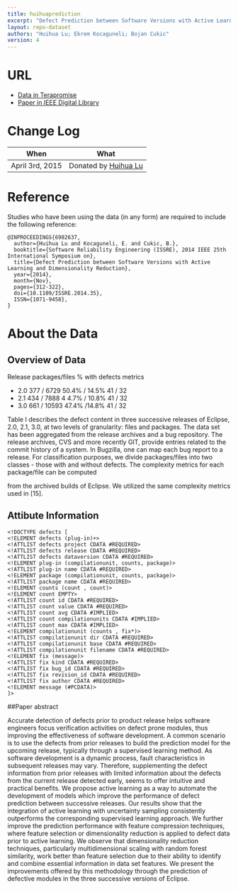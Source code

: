 ```yaml
---
title: huihuaprediction
excerpt: "Defect Prediction between Software Versions with Active Learning and Dimensionality Reduction"
layout: repo-dataset
authors: "Huihua Lu; Ekrem Kocaguneli; Bojan Cukic"
version: 4
---
```


# URL

* [Data in Terapromise](https://terapromise.csc.ncsu.edu/!/#repo/view/head/defect/other-defect/huihuaprediction)
* [Paper in IEEE Digital Library](http://ieeexplore.ieee.org/xpl/articleDetails.jsp?arnumber=6982637)

# Change Log

When | What
---- | ----
April 3rd, 2015| Donated by [Huihua Lu](/repo/people/data-donors/promise4.html)

# Reference

Studies who have been using the data (in any form) are required to include the following reference:

```
@INPROCEEDINGS{6982637,
  author={Huihua Lu and Kocaguneli, E. and Cukic, B.},
  booktitle={Software Reliability Engineering (ISSRE), 2014 IEEE 25th International Symposium on},
  title={Defect Prediction between Software Versions with Active Learning and Dimensionality Reduction},
  year={2014},
  month={Nov},
  pages={312-322},
  doi={10.1109/ISSRE.2014.35},
  ISSN={1071-9458},
}
```

# About the Data

## Overview of Data

Release packages/files % with defects metrics

+ 2.0 377 / 6729 50.4% / 14.5% 41 / 32
+ 2.1 434 / 7888 4 4.7% / 10.8% 41 / 32
+ 3.0 661 / 10593 47.4% /14.8% 41 / 32

Table I describes the defect content in three successive
releases of Eclipse, 2.0, 2.1, 3.0, at two levels of granularity:
files and packages. The data set has been aggregated from the
release archives and a bug repository. The release archives,
CVS and more recently GIT, provide entries related to the
commit history of a system. In Bugzilla, one can map each
bug report to a release. For classification purposes, we divide packages/files into two classes - those with and without defects.
The complexity metrics for each package/file can be computed

from the archived builds of Eclipse. We utilized the same
complexity metrics used in [15].

## Attibute Information

```
<!DOCTYPE defects [
<!ELEMENT defects (plug-in)+>
<!ATTLIST defects project CDATA #REQUIRED>
<!ATTLIST defects release CDATA #REQUIRED>
<!ATTLIST defects dataversion CDATA #REQUIRED>
<!ELEMENT plug-in (compilationunit, counts, package)>
<!ATTLIST plug-in name CDATA #REQUIRED>
<!ELEMENT package (compilationunit, counts, package)>
<!ATTLIST package name CDATA #REQUIRED>
<!ELEMENT counts (count , count)>
<!ELEMENT count EMPTY>
<!ATTLIST count id CDATA #REQUIRED>
<!ATTLIST count value CDATA #REQUIRED>
<!ATTLIST count avg CDATA #IMPLIED>
<!ATTLIST count compilationunits CDATA #IMPLIED>
<!ATTLIST count max CDATA #IMPLIED>
<!ELEMENT compilationunit (counts , fix*)>
<!ATTLIST compilationunit dir CDATA #REQUIRED>
<!ATTLIST compilationunit base CDATA #REQUIRED>
<!ATTLIST compilationunit filename CDATA #REQUIRED>
<!ELEMENT fix (message)>
<!ATTLIST fix kind CDATA #REQUIRED>
<!ATTLIST fix bug_id CDATA #REQUIRED>
<!ATTLIST fix revision_id CDATA #REQUIRED>
<!ATTLIST fix author CDATA #REQUIRED>
<!ELEMENT message (#PCDATA)>
]>
```


##Paper abstract

Accurate detection of defects prior to product release helps software engineers focus verification activities on defect prone modules, thus improving the effectiveness of software development. A common scenario is to use the defects from prior releases to build the prediction model for the upcoming release, typically through a supervised learning method. As software development is a dynamic process, fault characteristics in subsequent releases may vary. Therefore, supplementing the defect information from prior releases with limited information about the defects from the current release detected early, seems to offer intuitive and practical benefits. We propose active learning as a way to automate the development of models which improve the performance of defect prediction between successive releases. Our results show that the integration of active learning with uncertainty sampling consistently outperforms the corresponding supervised learning approach. We further improve the prediction performance with feature compression techniques, where feature selection or dimensionality reduction is applied to defect data prior to active learning. We observe that dimensionality reduction techniques, particularly multidimensional scaling with random forest similarity, work better than feature selection due to their ability to identify and combine essential information in data set features. We present the improvements offered by this methodology through the prediction of defective modules in the three successive versions of Eclipse.
